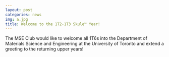```yaml
---
layout: post
categories: news
img: a.jpg
title: Welcome to the 1T2-1T3 Skule™ Year!
---
```


The MSE Club would like to welcome all 1T6s into the Department of Materials Science and Engineering at the University of Toronto and extend a greeting to the returning upper years!

<!-- more -->